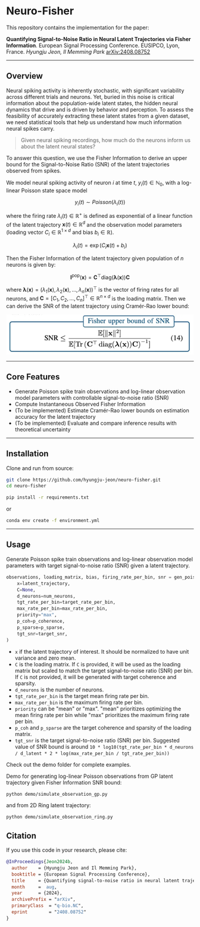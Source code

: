 # Neuro-Fisher

This repository contains the implementation for the paper:

**Quantifying Signal-to-Noise Ratio in Neural Latent Trajectories via Fisher Information**. European Signal Processing Conference. EUSIPCO, Lyon, France.
*Hyungju Jeon, Il Memming Park*
[arXiv:2408.08752](https://arxiv.org/abs/2408.08752)

---

## Overview
Neural spiking activity is inherently stochastic, with significant variability across different trials and neurons. Yet, buried in this noise is critical information about the population-wide latent states, the hidden neural dynamics that drive and is driven by behavior and perception. To assess the feasibility of accurately extracting these latent states from a given dataset, we need statistical tools that help us understand how much information neural spikes carry.

> Given neural spiking recordings, how much do the neurons inform us about the latent neural states?  

To answer this question, we use the Fisher Information to derive an upper bound for the Signal-to-Noise Ratio (SNR) of the latent trajectories observed from spikes.

We model neural spiking activity of neuron $i$ at time $t$, $y_i(t) \in \mathbb{N}_0$, with a log-linear Poisson state space model
```math
y_i(t) \sim Poisson(\lambda_i(t))
```
where the firing rate $\lambda_i(t) \in \mathbb{R}^+$ is defined as exponential of a linear function of the latent trajectory $\mathbf{x}(t) \in \mathbb{R}^d$ and the observation model parameters (loading vector $C_i \in \mathbb{R}^{1 \times d}$ and bias $b_i \in \mathbb{R}$).
```math
\lambda_i(t) = \exp(C_i \mathbf{x}(t) + b_i)
```
Then the Fisher Information of the latent trajectory given population of $n$ neurons is given by:
```math
\mathbf{I}^{{\mathrm{pop}}}(\mathbf{x})=\mathbf{C}^{\top}\text{diag}(\boldsymbol{\lambda}(\mathbf{x}))\mathbf{C} 
```
where $\boldsymbol{\lambda}(\mathbf{x}) = (\lambda_1(\mathbf{x}), \lambda_2(\mathbf{x}), \ldots, \lambda_n(\mathbf{x}))^{\top}$ is the vector of firing rates for all neurons, and $\mathbf{C} = [C_1, C_2, \ldots, C_n]^{\top} \in \mathbb{R}^{n \times d}$ is the loading matrix.
Then we can derive the SNR of the latent trajectory using Cramér-Rao lower bound:

![Fisher SNR](figs/snr_eq.png)

---

## Core Features
- Generate Poisson spike train observations and log-linear observation model parameters with controllable signal-to-noise ratio (SNR)
- Compute Instantaneous Observed Fisher Information 
- (To be implemented) Estimate Cramér-Rao lower bounds on estimation accuracy for the latent trajectory
- (To be implemented) Evaluate and compare inference results with theoretical uncertainty
---

## Installation

Clone and run from source:

```bash
git clone https://github.com/hyungju-jeon/neuro-fisher.git
cd neuro-fisher
```

```bash
pip install -r requirements.txt 
```
or 
```bash
conda env create -f environment.yml
```

---

## Usage

Generate Poisson spike train observations and log-linear observation model parameters with target signal-to-noise ratio (SNR) given a latent trajectory.

```python
observations, loading_matrix, bias, firing_rate_per_bin, snr = gen_poisson(
    x=latent_trajectory,
    C=None,
    d_neurons=num_neurons,
    tgt_rate_per_bin=target_rate_per_bin,
    max_rate_per_bin=max_rate_per_bin,
    priority="max",
    p_coh=p_coherence,
    p_sparse=p_sparse,
    tgt_snr=target_snr,
)
```
- `x` if the latent trajectory of interest. It should be normalized to have unit variance and zero mean. 
- `C` is the loading matrix. If `C` is provided, it will be used as the loading matrix but scaled to match the target signal-to-noise ratio (SNR) per bin. If `C` is not provided, it will be generated with target coherence and sparsity. 
- `d_neurons` is the number of neurons.
- `tgt_rate_per_bin` is the target mean firing rate per bin.
- `max_rate_per_bin` is the maximum firing rate per bin.
- `priority` can be "mean" or "max". "mean" prioritizes optimizing the mean firing rate per bin while "max" prioritizes the maximum firing rate per bin.
- `p_coh` and `p_sparse` are the target coherence and sparsity of the loading matrix.
- `tgt_snr` is the target signal-to-noise ratio (SNR) per bin. Suggested value of SNR bound is around `10 * log10(tgt_rate_per_bin * d_neurons / d_latent * 2 * log(max_rate_per_bin / tgt_rate_per_bin))`

Check out the demo folder for complete examples.

Demo for generating log-linear Poisson observations from GP latent trajectory given Fisher Information SNR bound:
```bash
python demo/simulate_observation_gp.py
```
and from 2D Ring latent trajectory:
```bash
python demo/simulate_observation_ring.py
```

## Citation

If you use this code in your research, please cite:

```bibtex
@InProceedings{Jeon2024b,
  author    = {Hyungju Jeon and Il Memming Park},
  booktitle = {European Signal Processing Conference},
  title     = {Quantifying signal-to-noise ratio in neural latent trajectories via {F}isher information},
  month     =  aug,
  year      = {2024},
  archivePrefix = "arXiv",
  primaryClass  = "q-bio.NC",
  eprint        = "2408.08752"
}
```
